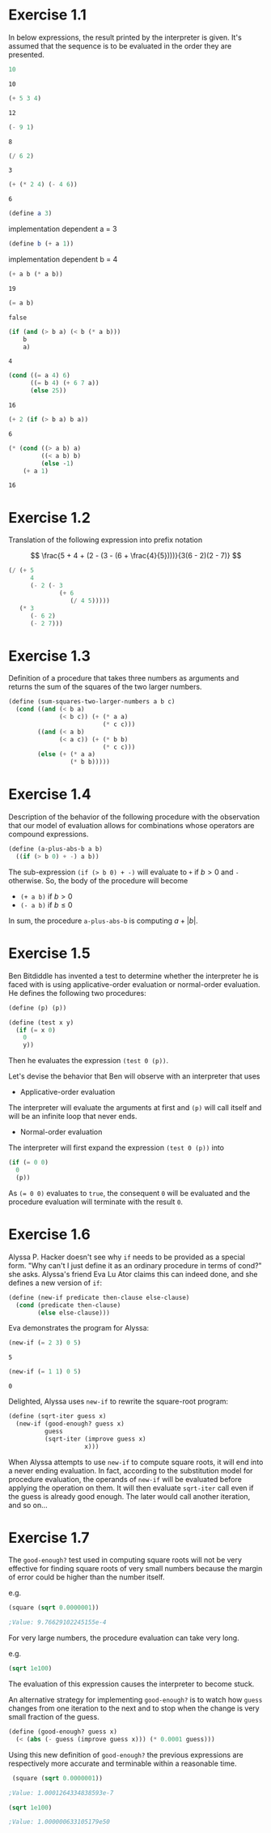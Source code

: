 # Exercise 1.1

In below expressions, the result printed by the interpreter is given.
It's assumed that the sequence is to be evaluated in the order they
are presented.

```scheme
10
```

```
10
```

```scheme
(+ 5 3 4)
```

```
12
```

```scheme
(- 9 1)
```

```
8
```

```scheme
(/ 6 2)
```

```
3
```

```scheme
(+ (* 2 4) (- 4 6))
```

```
6
```

```scheme
(define a 3)
```

implementation dependent a = 3

```scheme
(define b (+ a 1))
```

implementation dependent b = 4

```scheme
(+ a b (* a b))
```

```
19
```

```scheme
(= a b)
```

```
false
```

```scheme
(if (and (> b a) (< b (* a b)))
    b
    a)
```

```
4
```

```scheme
(cond ((= a 4) 6)
      ((= b 4) (+ 6 7 a))
      (else 25))
```

```
16
```

```scheme
(+ 2 (if (> b a) b a))
```

```
6
```

```scheme
(* (cond ((> a b) a)
         ((< a b) b)
         (else -1)
    (+ a 1)
```

```
16
```

# Exercise 1.2

Translation of the following expression into prefix notation

$$
\frac{5 + 4 + (2 - (3 - (6 + \frac{4}{5})))}{3(6 - 2)(2 - 7)}
$$

```scheme
(/ (+ 5
      4
      (- 2 (- 3
              (+ 6
                 (/ 4 5)))))
   (* 3
      (- 6 2)
      (- 2 7)))
```

# Exercise 1.3

Definition of a procedure that takes three numbers as arguments and
returns the sum of the squares of the two larger numbers.

```scheme
(define (sum-squares-two-larger-numbers a b c)
  (cond ((and (< b a)
              (< b c)) (+ (* a a)
                          (* c c)))
        ((and (< a b)
              (< a c)) (+ (* b b)
                          (* c c)))
        (else (+ (* a a)
                 (* b b)))))
```

# Exercise 1.4

Description of the behavior of the following procedure with the
observation that our model of evaluation allows for combinations whose
operators are compound expressions.

```scheme
(define (a-plus-abs-b a b)
  ((if (> b 0) + -) a b))
```

The sub-expression `(if (> b 0) + -)` will evaluate to `+` if $b > 0$ and `-` otherwise.
So, the body of the procedure will become

- `(+ a b)` if $b > 0$
- `(- a b)` if $b \le 0$

In sum, the procedure `a-plus-abs-b` is computing $a + |b|$.

# Exercise 1.5

Ben Bitdiddle has invented a test to determine whether the interpreter
he is faced with is using applicative-order evaluation or normal-order
evaluation. He defines the following two procedures:

```scheme
(define (p) (p))

(define (test x y)
  (if (= x 0)
    0
    y))
```

Then he evaluates the expression `(test 0 (p))`.

Let's devise the behavior that Ben will observe with an interpreter that uses

- Applicative-order evaluation

The interpreter will evaluate the arguments at first and `(p)` will
call itself and will be an infinite loop that never ends.

- Normal-order evaluation

The interpreter will first expand the expression `(test 0 (p))` into

```scheme
(if (= 0 0)
  0
  (p))
```

As `(= 0 0)` evaluates to `true`, the consequent `0` will be
evaluated and the procedure evaluation will terminate with the result
`0`.

# Exercise 1.6

Alyssa P. Hacker doesn't see why `if` needs to be provided as a
special form.  "Why can't I just define it as an ordinary procedure in
terms of cond?" she asks.  Alyssa's friend Eva Lu Ator claims this can
indeed done, and she defines a new version of `if`:

```scheme
(define (new-if predicate then-clause else-clause)
  (cond (predicate then-clause)
        (else else-clause)))
```

Eva demonstrates the program for Alyssa:

```scheme
(new-if (= 2 3) 0 5)
```

```
5
```

```scheme
(new-if (= 1 1) 0 5)
```

```
0
```

Delighted, Alyssa uses `new-if` to rewrite the square-root program:

```scheme
(define (sqrt-iter guess x)
  (new-if (good-enough? guess x)
          guess
          (sqrt-iter (improve guess x)
                     x)))
```

When Alyssa attempts to use `new-if` to compute square roots, it will
end into a never ending evaluation. In fact, according to the
substitution model for procedure evaluation, the operands of `new-if`
will be evaluated before applying the operation on them.  It will then
evaluate `sqrt-iter` call even if the guess is already good
enough. The later would call another iteration, and so on...

# Exercise 1.7

The `good-enough?` test used in computing square roots will not be
very effective for finding square roots of very small numbers because
the margin of error could be higher than the number itself.

e.g.

```scheme
(square (sqrt 0.0000001))

;Value: 9.76629102245155e-4
```

For very large numbers, the procedure evaluation can take very long.

e.g.

```scheme
(sqrt 1e100)
```

The evaluation of this expression causes the interpreter to become
stuck.

An alternative strategy for implementing `good-enough?` is to watch
how `guess` changes from one iteration to the next and to stop when
the change is very small fraction of the guess.

```scheme
(define (good-enough? guess x)
  (< (abs (- guess (improve guess x))) (* 0.0001 guess)))
```

Using this new definition of `good-enough?` the previous expressions
are respectively more accurate and terminable within a reasonable
time.

```scheme
 (square (sqrt 0.0000001))

;Value: 1.0001264334838593e-7
```

```scheme
(sqrt 1e100)

;Value: 1.000000633105179e50
```
